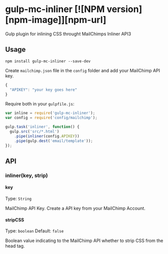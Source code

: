 # gulp-mc-inliner [![NPM version][npm-image]][npm-url]
Gulp plugin for inlining CSS throught MailChimps Inliner API3

## Usage

```shell
npm install gulp-mc-inliner --save-dev
```

Create `mailchimp.json` file in the `config` folder and add your MailChimp API key.

```javascript
{
  "APIKEY": "your key goes here"
}
```

Require both in your `gulpfile.js`:

```javascript
var inline = require('gulp-mc-inliner');
var config = require('config/mailchimp');

gulp.task('inliner', function() {
  gulp.src('src/*.html')
    .pipe(inliner(config.APIKEY))
    .pipe(gulp.dest('email/template'));
});
```

## API

### inliner(key, strip)

#### key
Type: `String`

MailChimp API Key. Create a API key from your MailChimp Account.

#### stripCSS
Type: `boolean`
Default: `false`

Boolean value indicating to the MailChimp API whether to strip CSS from the head tag.

